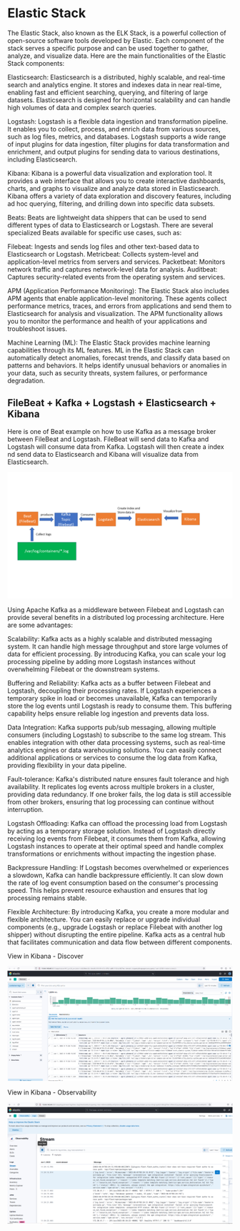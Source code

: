 # Elastic Stack

The Elastic Stack, also known as the ELK Stack, is a powerful collection of open-source software tools developed by Elastic. Each component of the stack serves a specific purpose and can be used together to gather, analyze, and visualize data. Here are the main functionalities of the Elastic Stack components:

Elasticsearch: Elasticsearch is a distributed, highly scalable, and real-time search and analytics engine. It stores and indexes data in near real-time, enabling fast and efficient searching, querying, and filtering of large datasets. Elasticsearch is designed for horizontal scalability and can handle high volumes of data and complex search queries.

Logstash: Logstash is a flexible data ingestion and transformation pipeline. It enables you to collect, process, and enrich data from various sources, such as log files, metrics, and databases. Logstash supports a wide range of input plugins for data ingestion, filter plugins for data transformation and enrichment, and output plugins for sending data to various destinations, including Elasticsearch.

Kibana: Kibana is a powerful data visualization and exploration tool. It provides a web interface that allows you to create interactive dashboards, charts, and graphs to visualize and analyze data stored in Elasticsearch. Kibana offers a variety of data exploration and discovery features, including ad hoc querying, filtering, and drilling down into specific data subsets.

Beats: Beats are lightweight data shippers that can be used to send different types of data to Elasticsearch or Logstash. There are several specialized Beats available for specific use cases, such as:

Filebeat: Ingests and sends log files and other text-based data to Elasticsearch or Logstash.
Metricbeat: Collects system-level and application-level metrics from servers and services.
Packetbeat: Monitors network traffic and captures network-level data for analysis.
Auditbeat: Captures security-related events from the operating system and services.

APM (Application Performance Monitoring): The Elastic Stack also includes APM agents that enable application-level monitoring. These agents collect performance metrics, traces, and errors from applications and send them to Elasticsearch for analysis and visualization. The APM functionality allows you to monitor the performance and health of your applications and troubleshoot issues.

Machine Learning (ML): The Elastic Stack provides machine learning capabilities through its ML features. ML in the Elastic Stack can automatically detect anomalies, forecast trends, and classify data based on patterns and behaviors. It helps identify unusual behaviors or anomalies in your data, such as security threats, system failures, or performance degradation.

## FileBeat + Kafka + Logstash + Elasticsearch + Kibana

Here is one of Beat example on how to use Kafka as a message broker between FileBeat and Logstash. FileBeat will send data to Kafka and Logstash will consume data from Kafka. Logstash will then create a index nd send data to Elasticsearch and Kibana will visualize data from Elasticsearch.

![elastic_stack.png](screens/elastic_stack.png)

Using Apache Kafka as a middleware between Filebeat and Logstash can provide several benefits in a distributed log processing architecture. Here are some advantages:

Scalability: Kafka acts as a highly scalable and distributed messaging system. It can handle high message throughput and store large volumes of data for efficient processing. By introducing Kafka, you can scale your log processing pipeline by adding more Logstash instances without overwhelming Filebeat or the downstream systems.

Buffering and Reliability: Kafka acts as a buffer between Filebeat and Logstash, decoupling their processing rates. If Logstash experiences a temporary spike in load or becomes unavailable, Kafka can temporarily store the log events until Logstash is ready to consume them. This buffering capability helps ensure reliable log ingestion and prevents data loss.

Data Integration: Kafka supports pub/sub messaging, allowing multiple consumers (including Logstash) to subscribe to the same log stream. This enables integration with other data processing systems, such as real-time analytics engines or data warehousing solutions. You can easily connect additional applications or services to consume the log data from Kafka, providing flexibility in your data pipeline.

Fault-tolerance: Kafka's distributed nature ensures fault tolerance and high availability. It replicates log events across multiple brokers in a cluster, providing data redundancy. If one broker fails, the log data is still accessible from other brokers, ensuring that log processing can continue without interruption.

Logstash Offloading: Kafka can offload the processing load from Logstash by acting as a temporary storage solution. Instead of Logstash directly receiving log events from Filebeat, it consumes them from Kafka, allowing Logstash instances to operate at their optimal speed and handle complex transformations or enrichments without impacting the ingestion phase.

Backpressure Handling: If Logstash becomes overwhelmed or experiences a slowdown, Kafka can handle backpressure efficiently. It can slow down the rate of log event consumption based on the consumer's processing speed. This helps prevent resource exhaustion and ensures that log processing remains stable.

Flexible Architecture: By introducing Kafka, you create a more modular and flexible architecture. You can easily replace or upgrade individual components (e.g., upgrade Logstash or replace Filebeat with another log shipper) without disrupting the entire pipeline. Kafka acts as a central hub that facilitates communication and data flow between different components.


View in Kibana - Discover

![kibana_discover.png](screens/discover-filebeat-index.png)


View in Kibana - Observability

![kibana_log_stream.png](screens/log_stream.png)